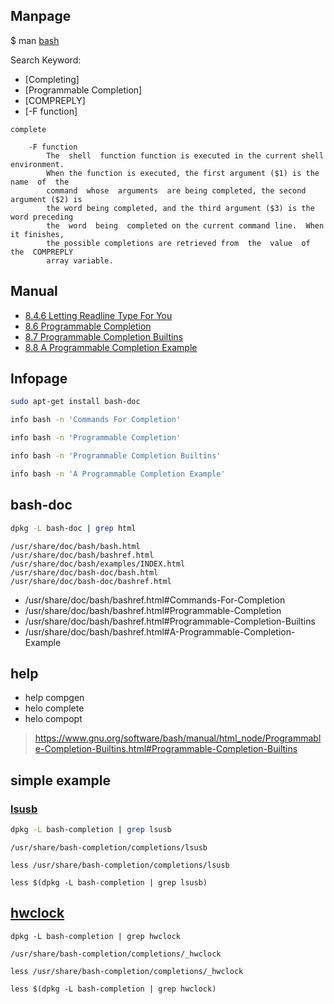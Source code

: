 

## Manpage

$ man [bash](https://manpages.ubuntu.com/manpages/bionic/en/man1/bash.1.html#readline)

Search Keyword:

* [Completing]
* [Programmable Completion]
* [COMPREPLY]
* [-F function]

```
complete

	-F function
		The  shell  function function is executed in the current shell environment.
		When the function is executed, the first argument ($1) is the name  of  the
		command  whose  arguments  are being completed, the second argument ($2) is
		the word being completed, and the third argument ($3) is the word preceding
		the  word  being  completed on the current command line.  When it finishes,
		the possible completions are retrieved from  the  value  of  the  COMPREPLY
		array variable.
```


## Manual

* [8.4.6 Letting Readline Type For You](https://www.gnu.org/software/bash/manual/html_node/Commands-For-Completion.html#Commands-For-Completion)
* [8.6 Programmable Completion](https://www.gnu.org/software/bash/manual/html_node/index.html)
* [8.7 Programmable Completion Builtins](https://www.gnu.org/software/bash/manual/html_node/Programmable-Completion-Builtins.html#Programmable-Completion-Builtins)
* [8.8 A Programmable Completion Example](https://www.gnu.org/software/bash/manual/html_node/A-Programmable-Completion-Example.html#A-Programmable-Completion-Example)


## Infopage

``` sh
sudo apt-get install bash-doc
```

``` sh
info bash -n 'Commands For Completion'
```

``` sh
info bash -n 'Programmable Completion'
```

``` sh
info bash -n 'Programmable Completion Builtins'
```

``` sh
info bash -n 'A Programmable Completion Example'
```


## bash-doc

``` sh
dpkg -L bash-doc | grep html
```

```
/usr/share/doc/bash/bash.html
/usr/share/doc/bash/bashref.html
/usr/share/doc/bash/examples/INDEX.html
/usr/share/doc/bash-doc/bash.html
/usr/share/doc/bash-doc/bashref.html
```

* /usr/share/doc/bash/bashref.html#Commands-For-Completion
* /usr/share/doc/bash/bashref.html#Programmable-Completion
* /usr/share/doc/bash/bashref.html#Programmable-Completion-Builtins
* /usr/share/doc/bash/bashref.html#A-Programmable-Completion-Example


## help

* help compgen
* helo complete
* helo compopt

> https://www.gnu.org/software/bash/manual/html_node/Programmable-Completion-Builtins.html#Programmable-Completion-Builtins


## simple example

### [lsusb](https://github.com/scop/bash-completion/blob/master/completions/lsusb)

``` sh
dpkg -L bash-completion | grep lsusb
```

```
/usr/share/bash-completion/completions/lsusb
```

```
less /usr/share/bash-completion/completions/lsusb
```

```
less $(dpkg -L bash-completion | grep lsusb)
```

## [hwclock](https://github.com/scop/bash-completion/blob/master/completions/_hwclock)

```
dpkg -L bash-completion | grep hwclock
```

```
/usr/share/bash-completion/completions/_hwclock
```

```
less /usr/share/bash-completion/completions/_hwclock
```

```
less $(dpkg -L bash-completion | grep hwclock)
```
